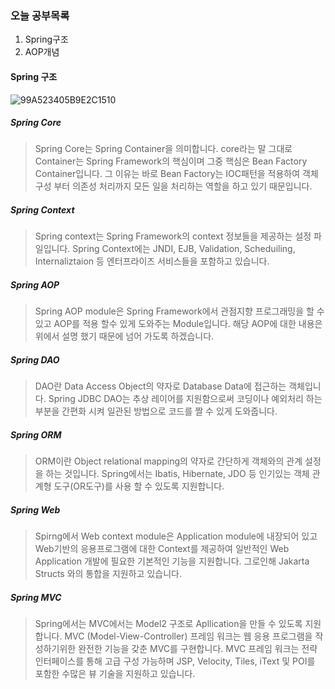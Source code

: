### 오늘 공부목록
1. Spring구조
2. AOP개념

#### Spring 구조
![99A523405B9E2C1510](https://user-images.githubusercontent.com/51444580/100963434-acb03780-3569-11eb-8baa-f52430b1d37d.png)<br/>

##### Spring Core
>Spring Core는 Spring Container을 의미합니다. core라는 말 그대로 Container는 Spring Framework의 핵심이며 그중 핵심은 Bean Factory Container입니다.  그 이유는 바로 Bean Factory는 IOC패턴을 적용하여 객체 구성 부터 의존성 처리까지 모든 일을 처리하는 역할을 하고 있기 때문입니다.

##### Spring Context
>Spring context는 Spring Framework의 context 정보들을 제공하는 설정 파일입니다. Spring Context에는 JNDI, EJB, Validation, Scheduiling, Internaliztaion 등 엔터프라이즈 서비스들을 포함하고 있습니다.

##### Spring AOP
>Spring AOP module은 Spring Framework에서 관점지향 프로그래밍을 할 수 있고 AOP를 적용 할수 있게 도와주는 Module입니다. 해당 AOP에 대한 내용은 위에서 설명 했기 때문에 넘어 가도록 하겠습니다.

##### Spring DAO
>DAO란 Data Access Object의 약자로 Database Data에 접근하는 객체입니다. Spring JDBC DAO는 추상 레이어를 지원함으로써 코딩이나 예외처리 하는 부분을 간편화 시켜 일관된 방법으로 코드를 짤 수 있게 도와줍니다.

##### Spring ORM
>ORM이란 Object relational mapping의 약자로 간단하게 객체와의 관계 설정을 하는 것입니다. Spring에서는 Ibatis, Hibernate, JDO 등 인기있는 객체 관계형 도구(OR도구)를 사용 할 수 있도록 지원합니다.

##### Spring Web
>Spirng에서 Web context module은 Application module에 내장되어 있고 Web기반의 응용프로그램에 대한 Context를 제공하여 일반적인 Web Application 개발에 필요한 기본적인 기능을 지원합니다. 그로인해 Jakarta Structs 와의 통합을 지원하고 있습니다.

##### Spring MVC
>Spring에서는 MVC에서는 Model2 구조로 Apllication을 만들 수 있도록 지원합니다. MVC (Model-View-Controller) 프레임 워크는 웹 응용 프로그램을 작성하기위한 완전한 기능을 갖춘 MVC를 구현합니다. MVC 프레임 워크는 전략 인터페이스를 통해 고급 구성 가능하며 JSP, Velocity, Tiles, iText 및 POI를 포함한 수많은 뷰 기술을 지원하고 있습니다.
